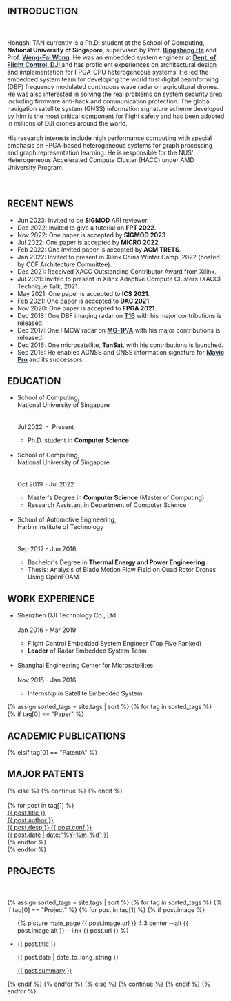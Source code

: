 

<h2 class="tags-item-label">INTRODUCTION</h2>

<br>
<br>
Hongshi TAN currently is a Ph.D. student at the School of Computing, <b>National University of Singapore</b>, supervised by 
Prof. <a href="https://www.comp.nus.edu.sg/~hebs/" style="color:#283747;"><b>Bingsheng He</b></a>
and 
Prof. <a href="https://www.comp.nus.edu.sg/~wongwf/" style="color:#283747;"><b>Weng-Fai Wong</b></a>. 
He was an embedded system engineer at <a href="https://www.dji.com/" style="color:#283747;"> <b>Dept. of Flight Control, DJI</b> </a> and has proficient experiences on architectural design and implementation for FPGA-CPU heterogeneous systems. He led the embedded system team for developing the world first digital beamforming (DBF) frequency modulated continuous wave radar on agricultural drones. He was also interested in solving the real problems on system security area including firmware anti-hack and communication protection. The global navigation satellite system (GNSS) information signature scheme developed by him is the most critical component for flight safety and has been adopted in millions of DJI drones around the world.
<br>
<br>
His research interests include high performance computing with special emphasis on FPGA-based heterogeneous systems for graph processing and graph representation learning.
He is responsible for the NUS' Heterogeneous Accelerated Compute Cluster (HACC) under AMD University Program.
<br>
<br>

<link rel="stylesheet" href="https://fonts.googleapis.com/css2?family=Material+Icons">
<link rel="stylesheet" href="https://cdnjs.cloudflare.com/ajax/libs/font-awesome/4.7.0/css/font-awesome.min.css">

<div style="display: flex; justify-content: flex-end">
<a href="mailto: hongshi@u.nus.edu"><i class="fa fa-envelope-o" aria-hidden="true" style="font-size:36px"></i></a>
&thinsp; &thinsp; &thinsp;
<a href="tel:+6581195613"><i class="fa fa-mobile" aria-hidden="true" style="font-size:36px"></i></a>
&thinsp; &thinsp; &thinsp;
<a href="https://github.com/HongshiTan"><i class="fa fa-github" aria-hidden="true" style="font-size:36px"></i></a>
&thinsp; &thinsp; &thinsp;
<a href="https://lemuel.blog.csdn.net/"><i class="fa fa-rss" aria-hidden="true" style="font-size:36px"></i></a>
&thinsp; &thinsp; &thinsp;

</div>

<!--https://fontawesome.com/v4.7/icons/ --->
<!--https://fonts.google.com/icons --->

<!--
<div class="row">
  <div class="column" >
    <span class="tags-clouds"><b>&thinsp;<a>Email: &thinsp;</a></b>&nbsp;</span> <a href="mailto: hongshi@u.nus.edu">hongshi(at)u.nus.edu</a> 
  </div>
  <div class="column">
    <span class="tags-clouds"><b>&thinsp;<a>Github:</a></b>&nbsp;</span> <a href="https://github.com/HongshiTan">github.com/hongshitan</a>
  </div>
  <div class="column">
    <span class="tags-clouds"><b>&thinsp;<a>Blog: &thinsp;&thinsp;&thinsp;</a></b> &nbsp;</span> <a href="https://lemuel.blog.csdn.net/">lemuel at csdn</a> 
  </div>
</div>
--->



<h2 class="tags-item-label">RECENT NEWS</h2>

<ul>
  <li>Jun 2023: Invited to be <b>SIGMOD</b> ARI reviewer.</li>
  <li>Dec 2022: Invited to give a tutorial on <b>FPT 2022</b>.</li>
  <li>Nov 2022: One paper is accepted by <b>SIGMOD 2023</b>.</li>
  <li>Jul 2022: One paper is accepted by <b>MICRO 2022</b>.</li>
  <li>Feb 2022: One invited paper is accepted by <b>ACM TRETS</b>.</li>
  <li>Jan 2022: Invited to present in Xilinx China Winter Camp, 2022 (hosted by CCF Architecture Committee).</li>
  <li>Dec 2021: Received XACC Outstanding Contributor Award from Xilinx.</li>
  <li>Jul 2021: Invited to present in Xilinx Adaptive Compute Clusters (XACC) Technique Talk, 2021.</li>
  <li>May 2021: One paper is accepted to <b>ICS 2021</b>.</li>
  <li>Feb 2021: One paper is accepted to <b>DAC 2021</b>.</li>
  <li>Nov 2020: One paper is accepted to <b>FPGA 2021</b>.</li>
  <li>Dec 2018: One DBF imaging radar on <a href="https://www.dji.com/en/t16" style="color:#283747;"><b>T16</b></a> with his major contributions is released. </li>
  <li>Dec 2017: One FMCW radar on <a href="https://www.dji.com/en/mg-1p" style="color:#283747;"><b>MG-1P/A</b></a> with his major contributions is released. </li>
  <li>Dec 2016: One microsatellite, <b>TanSat</b>, with his contributions is launched.</li>
  <li>Sep 2016: He enables AGNSS and GNSS information signature for <a href="https://www.dji.com/sg/mavic" style="color:#283747;"><b>Mavic Pro</b></a> and its successors. </li>
</ul>  

<h2 class="tags-item-label">EDUCATION</h2>


<ul>
   <a class="tags-post">
  <div>
    <span class="tags-post-mtitle">
      <li>
        School of Computing, <br class="mobile-break">National University of Singapore
      </li>
    </span>
    <div class="tags-post-line"></div>
  </div>
    <span class="tags-post-meta">
      <br class="mobile-break">
      <br class="mobile-break">
      Jul 2022&nbsp - &nbspPresent
    </span>
  </a>
  <ul>
    <li>Ph.D. student in <b>Computer Science</b></li>
  </ul> 
  <br>
  <a class="tags-post">
  <div>
    <span class="tags-post-mtitle">
      <li>
        School of Computing, <br class="mobile-break">National University of Singapore
      </li>
    </span>
    <div class="tags-post-line"></div>
  </div>
    <span class="tags-post-meta">
      <br class="mobile-break">
      <br class="mobile-break">
      Oct 2019 - Jul 2022
    </span>
  </a>
  <ul>
    <li>Master's Degree in <b>Computer Science</b> (Master of Computing) </li>
    <li>Research Assistant in Department of Computer Science</li>
  </ul> 
  <br>
  <a class="tags-post">
  <div>
    <span class="tags-post-mtitle">
      <li>
        School of Automotive Engineering, <br class="mobile-break">Harbin Institute of Technology
      </li>
    </span>
    <div class="tags-post-line"></div>
  </div>
    <span class="tags-post-meta">
      <br class="mobile-break">
      <br class="mobile-break">
      Sep 2012 - Jun 2016
    </span>
  </a>
  <ul>
    <li>Bachelor's Degree in <b>Thermal Energy and Power Engineering</b></li>
    <li>Thesis: Analysis of Blade Motion Flow Field on Quad Rotor Drones Using OpenFOAM</li>
  </ul> 
</ul>  



<h2 class="tags-item-label">WORK EXPERIENCE</h2>

<ul>
<!--
  <a class="tags-post">
  <div>
    <span class="tags-post-title">
      <li>
        Ningbo Xitang Information Technologies Co., Ltd
      </li>
    </span>
    <div class="tags-post-line"></div>
  </div>
    <span class="tags-post-meta">
      Mar 2019 - Oct 2019
    </span>
  </a>
  <ul>
    <li>Perception Algorithm Engineer</li>
  </ul>
  <br>
--->
  <a class="tags-post">
  <div>
    <span class="tags-post-mtitle">
      <li>
        Shenzhen DJI Technology Co., Ltd
      </li>
    </span>
    <div class="tags-post-line"></div>
  </div>
    <span class="tags-post-meta">
      <br class="mobile-break">
      Jan 2016 - Mar 2019
    </span>
  </a>
  <ul>
    <li>Filght Control Embedded System Engineer (Top Five Ranked)</li>
    <li><b>Leader</b> of Radar Embedded System Team</li>
  </ul>
  <br>
  <a class="tags-post">
  <div>
    <span class="tags-post-mtitle">
      <li>
        Shanghai Engineering Center for Microsatellites
      </li>
    </span>
    <div class="tags-post-line"></div>
  </div>
    <span class="tags-post-meta">
      <br class="mobile-break">
      Nov 2015 - Jan 2016
    </span>
  </a>
  <ul>
    <li>Internship in Satellite Embedded System</li>
  </ul>
</ul>  




<div class="tags">
  <!---
  <div class="tags-clouds">
    {% for tag in site.tags %}
      {% if tag[0] == "Paper" %} 
        <a href="#{{ tag[0] }}">Conference Papers</a>
      {% elsif tag[0] == "Patent" %}
        <a href="#{{ tag[0] }}">Major Patents</a>
      {% else %}
        <a href="#{{ tag[0] }}">{{ tag[0] }}</a>
      {% endif %}
    {% endfor %}
  </div>
  --->
  {% assign sorted_tags = site.tags | sort %}
  {% for tag in sorted_tags %}
  <div class="tags-item" id="{{ tag[0] }}">
    <!---
    <svg
      class="tags-item-icon"
      xmlns="http://www.w3.org/2000/svg"
      width="20"
      height="20"
      viewBox="0 0 24 24"
      fill="none"
      stroke="currentColor"
      stroke-width="2"
      stroke-linecap="round"
      stroke-linejoin="round"
      class="feather feather-tag"
    >
      <path
        d="M20.59 13.41l-7.17 7.17a2 2 0 0 1-2.83 0L2 12V2h10l8.59 8.59a2 2 0 0 1 0 2.82z"
      ></path>
      <line x1="7" y1="7" x2="7.01" y2="7"></line>
    </svg>
    --->
    {% if tag[0] == "Paper" %} 
      <h2 class="tags-item-label">ACADEMIC PUBLICATIONS</h2>
    {% elsif tag[0] == "PatentA" %}
      <h2 class="tags-item-label">MAJOR PATENTS</h2>
    {% else %}
      {% continue %}  
    {% endif %}
    <br>
    <br>
    {% for post in tag[1] %} 
    <a class="tags-post" href="{{ post.url | prepend: site.baseurl }}">
      <div>
        <span class="tags-post-title">{{ post.title }}</span>
        <div class="tags-post-line"></div>
      </div>
    </a>
    <a class="tags-post" href="{{ post.url | prepend: site.baseurl }}">
      <div>
        <span class="tags-post-title">{{ post.author }}</span>
        <div class="tags-post-line"></div>
      </div>
    </a>
    <a class="tags-post" href="{{ post.url | prepend: site.baseurl }}">
      <div>
        <span class="tags-post-title">{{ post.desp }}</span>
        <span class="tags-post-title">{{ post.conf }}</span>
        <div class="tags-post-line"></div>
      </div>
      <span class="tags-post-meta">
        <time datetime="{{ post.date }}">
          {{ post.date | date:"%Y-%m-%d" }}
        </time>
      </span>
    </a>
    <br>
    {% endfor %}
  </div>
  {% endfor %}
</div>


<div class="tags">
<h2 class="tags-item-label">PROJECTS</h2>
<br>
<br>
{% assign sorted_tags = site.tags | sort %}
{% for tag in sorted_tags %}
  {% if tag[0] == "Project" %} 
    {% for post in tag[1] %}
      {% if post.image %}
        <ul class="project-image-showcase">
          {% picture 
            main_page 
            {{ post.image.url }} 
            4:3
            center 
            --alt {{ post.image.alt }} 
            --link {{ post.url }}
          %}
        </ul>
        <ul class="project-showcase">
          <li>
            <div class="name">
              <a href="{{ post.url }}">{{ post.title }}</a>
              <p class="tags-post-meta">{{ post.date | date_to_long_string }}</p>
              </div>
              <div class="description">
                <a class="tags-post" href="{{ post.url | prepend: site.baseurl }}">
                  <div>
                    {{ post.summary }}
                    <div class="tags-post-line"></div>
                  </div>
                </a>
            </div>
          </li>
        </ul>
      {% endif %}
    {% endfor %}
  {% else %}
    {% continue %}  
  {% endif %}
{% endfor %}
</div>